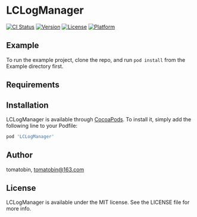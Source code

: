 # LCLogManager

[![CI Status](https://img.shields.io/travis/tomatobin/LCLogManager.svg?style=flat)](https://travis-ci.org/tomatobin/LCLogManager)
[![Version](https://img.shields.io/cocoapods/v/LCLogManager.svg?style=flat)](https://cocoapods.org/pods/LCLogManager)
[![License](https://img.shields.io/cocoapods/l/LCLogManager.svg?style=flat)](https://cocoapods.org/pods/LCLogManager)
[![Platform](https://img.shields.io/cocoapods/p/LCLogManager.svg?style=flat)](https://cocoapods.org/pods/LCLogManager)

## Example

To run the example project, clone the repo, and run `pod install` from the Example directory first.

## Requirements

## Installation

LCLogManager is available through [CocoaPods](https://cocoapods.org). To install
it, simply add the following line to your Podfile:

```ruby
pod 'LCLogManager'
```

## Author

tomatobin, tomatobin@163.com

## License

LCLogManager is available under the MIT license. See the LICENSE file for more info.

